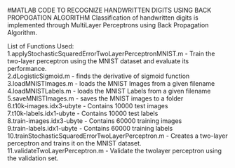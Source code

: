 #MATLAB CODE TO RECOGNIZE HANDWRITTEN DIGITS USING BACK PROPOGATION ALGORITHM
Classification of handwritten digits is implemented through MultiLayer Perceptrons using Back Propagation Algorithm.

List of Functions Used:
<br/>1.applyStochasticSquaredErrorTwoLayerPerceptronMNIST.m - Train the two-layer perceptron using the MNIST dataset and evaluate its 									performance.
<br/>2.dLogisticSigmoid.m - finds the derivative of sigmoid function
<br/>3.loadMNISTImages.m - loads the MNIST Images from a given filename
<br/>4.loadMNISTLabels.m - loads the MNIST Labels from a given filename
<br/>5.saveMNISTImages.m - saves the MNIST images to a folder
<br/>6.t10k-images.idx3-ubyte - Contains 10000 test images
<br/>7.t10k-labels.idx1-ubyte - Contains 10000 test labels
<br/>8.train-images.idx3-ubyte - Contains 60000 training images
<br/>9.train-labels.idx1-ubyte - Contains 60000 training labels
<br/>10.trainStochasticSquaredErrorTwoLayerPerceptron.m - Creates a two-layer perceptron and trains it on the MNIST dataset.
<br/>11.validateTwoLayerPerceptron.m - Validate the twolayer perceptron using the validation set.
